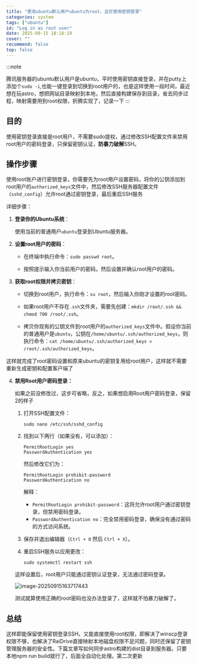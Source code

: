 ```yaml
---
title: "更改ubuntu默认用户ubuntu为root，且仅使用密钥登录"
categories: system
tags: ["ubuntu"]
id: "Log in as root user"
date: 2025-09-15 18:18:19
cover: ""
recommend: false
top: false
---
```


:::note

腾讯服务器的ubuntu默认用户是ubuntu，平时使用密钥直接登录，并在putty上添加个`sudo -i`,也能一键登录到切换到root用户的，也是这样使用一段时间，最近想在玩astro，想把网站目录映射到本地，然后直接构建保存到目录，省去同步过程，映射需要用到root权限，折腾实现了，记录一下
:::

## 目的

使用密钥登录直接是root用户，不需要sudo提权，通过修改SSH配置文件来禁用root用户的密码登录，只保留密钥认证，**防暴力破解**SSH。

## 操作步骤

使用root账户进行密钥登录，你需要先为root用户设置密码，将你的公钥添加到root用户的`authorized_keys`文件中，然后修改SSH服务器配置文件（`sshd_config`）允许root通过密钥登录，最后重启SSH服务

详细步骤：

1. **登录你的Ubuntu系统**：

   使用当前的普通用户`ubuntu`登录到Ubuntu服务器。

   

2. **设置root用户的密码**：

   - 在终端中执行命令：`sudo passwd root`。

     

   - 按照提示输入你当前用户的密码，然后设置并确认root用户的密码。

     

3. **获取root权限并拷贝密钥**：

   - 切换到root用户，执行命令：`su root`，然后输入你刚才设置的root密码。

     

   - 如果root用户不存在`.ssh`文件夹，需要先创建：`mkdir /root/.ssh && chmod 700 /root/.ssh`。

     

   - 拷贝你现有的公钥文件到root用户的`authorized_keys`文件中。假设你当前的普通用户是`ubuntu`，公钥在`/home/ubuntu/.ssh/authorized_keys`，则执行命令：`cat /home/ubuntu/.ssh/authorized_keys > /root/.ssh/authorized_keys`。﻿

这样就完成了root密码设置和原来ubuntu的密钥复用给root用户，这样就不需要重新生成密钥和配置客户端了

4. **禁用Root用户密码登录：**

    如果之前没修改过，这步可省略，反之，如果想启用Root用户密码登录，保留2的样子

   1. 打开SSH配置文件：

      ```
      sudo nano /etc/ssh/sshd_config
      ```

   2. 找到以下两行（如果没有，可以添加）：

      ```
      PermitRootLogin yes
      PasswordAuthentication yes
      ```

      然后修改它们为：

      ```
      PermitRootLogin prohibit-password
      PasswordAuthentication no
      ```

      解释：

      - `PermitRootLogin prohibit-password`：这将允许root用户通过密钥登录，但禁用密码登录。
      - `PasswordAuthentication no`：完全禁用密码登录，确保没有通过密码的方式访问系统。

   3. 保存并退出编辑器（`Ctrl + O` 然后 `Ctrl + X`）。

   4. 重启SSH服务以应用更改：

      ```
      sudo systemctl restart ssh
      ```

   这样设置后，root用户只能通过密钥认证登录，无法通过密码登录。

   ![image-20250915163717443](https://t.zpea.cn/i/2025/image-20250915163717443.png)

   测试就算使用正确的root密码也没办法登录了，这样就不怕暴力破解了。

## 总结

这样即能保留使用密钥登录SSH，又能直接使用root权限，即解决了winscp登录权限不够，也解决了RaiDrive直接映射本地磁盘权限不足问题，同时还保留了密钥管理服务器的安全性。下篇文章写如何同步astro构建的dist目录到服务器。只要本地npm run build就行了，后面全自动化处理。第二次更新